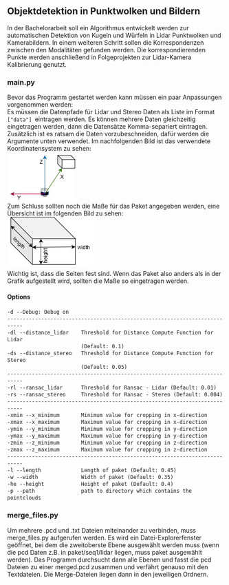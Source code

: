 ## Objektdetektion in Punktwolken und Bildern ##
In der Bachelorarbeit soll ein Algorithmus entwickelt werden zur automatischen Detektion von Kugeln und Würfeln in Lidar Punktwolken und Kamerabildern. In einem weiteren Schritt sollen die Korrespondenzen zwischen den Modalitäten gefunden werden. 
Die korrespondierenden Punkte werden anschließend in Folgeprojekten zur Lidar-Kamera Kalibrierung genutzt.

### main.py ###
Bevor das Programm gestartet werden kann müssen ein paar Anpassungen
vorgenommen werden:\
Es müssen die Datenpfade für Lidar und Stereo Daten als Liste im Format ````["data"] ````eintragen werden. 
Es können mehrere Daten gleichzeitig eingetragen werden, dann die Datensätze Komma-separiert eintragen. 
Zusätzlich ist es ratsam die Daten vorzubeschneiden, dafür werden die Argumente unten verwendet.
Im nachfolgenden Bild ist das verwendete Koordinatensystem zu sehen:\
![Koordinatensystem](alpha_coordinate_2.png)
\
Zum Schluss sollten noch die Maße für das Paket angegeben werden, eine Übersicht ist im folgenden Bild zu sehen:\
![Paketmaße](paket_2.png)
\
Wichtig ist, dass die Seiten fest sind. Wenn das Paket also anders als in der Grafik
aufgestellt wird, sollten die Maße so eingetragen werden.
#### Options ####
````
-d --Debug: Debug on
---------------------------------------------------------------------------
-dl --distance_lidar    Threshold for Distance Compute Function for Lidar
                        (Default: 0.1)
-ds --distance_stereo   Threshold for Distance Compute Function for Stereo
                        (Default: 0.05)
---------------------------------------------------------------------------
-rl --ransac_lidar      Threshold for Ransac - Lidar (Default: 0.01)
-rs --ransac_stereo     Threshold for Ransac - Stereo (Default: 0.004)
---------------------------------------------------------------------------
-xmin --x_minimum       Minimum value for cropping in x-direction
-xmax --x_maximum       Maximum value for cropping in x-direction
-ymin --y_minimum       Minimum value for cropping in y-direction
-ymax --y_maximum       Maximum value for cropping in y-direction
-zmin --z_minimum       Minimum value for cropping in z-direction
-zmax --z_maximum       Maximum value for cropping in z-direction
---------------------------------------------------------------------------
-l --length             Length of paket (Default: 0.45)
-w --width              Width of paket (Default: 0.35)
-he --height            Height of paket (Default: 0.4)
-p --path               path to directory which contains the pointclouds
````


### merge_files.py ###
Um mehrere .pcd und .txt Dateien miteinander zu verbinden, 
muss merge_files.py aufgerufen werden. Es wird ein Datei-Explorerfenster 
geöffnet, bei dem die zweitoberste Ebene ausgewählt werden muss
(wenn die pcd Daten z.B. in paket/seq1/lidar liegen, muss paket ausgewählt werden).
Das Programm durchsucht dann alle Ebenen und fasst die pcd Dateien 
zu einer merged.pcd zusammen und verfährt genauso mit den Textdateien.
Die Merge-Dateien liegen dann in den jeweiligen Ordnern.
